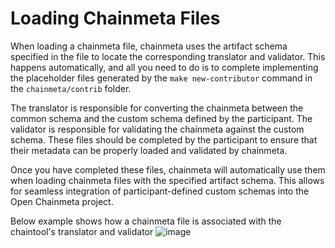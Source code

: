 # Loading Chainmeta Files
When loading a chainmeta file, chainmeta uses the artifact schema specified in the file to locate the corresponding translator and validator. This happens automatically, and all you need to do is to complete implementing the placeholder files generated by the `make new-contributor` command in the `chainmeta/contrib` folder.

The translator is responsible for converting the chainmeta between the common schema and the custom schema defined by the participant. The validator is responsible for validating the chainmeta against the custom schema. These files should be completed by the participant to ensure that their metadata can be properly loaded and validated by chainmeta.

Once you have completed these files, chainmeta will automatically use them when loading chainmeta files with the specified artifact schema. This allows for seamless integration of participant-defined custom schemas into the Open Chainmeta project.

Below example shows how a chainmeta file is associated with the chaintool's translator and validator
![image](https://user-images.githubusercontent.com/488359/232187925-faf7aa7a-7848-46bc-bd26-d63ec0921941.png)
